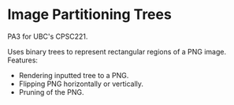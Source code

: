 # Image Partitioning Trees

PA3 for UBC's CPSC221.

Uses binary trees to represent rectangular regions of a PNG image. <br />
Features:
- Rendering inputted tree to a PNG.
- Flipping PNG horizontally or vertically.
- Pruning of the PNG.

